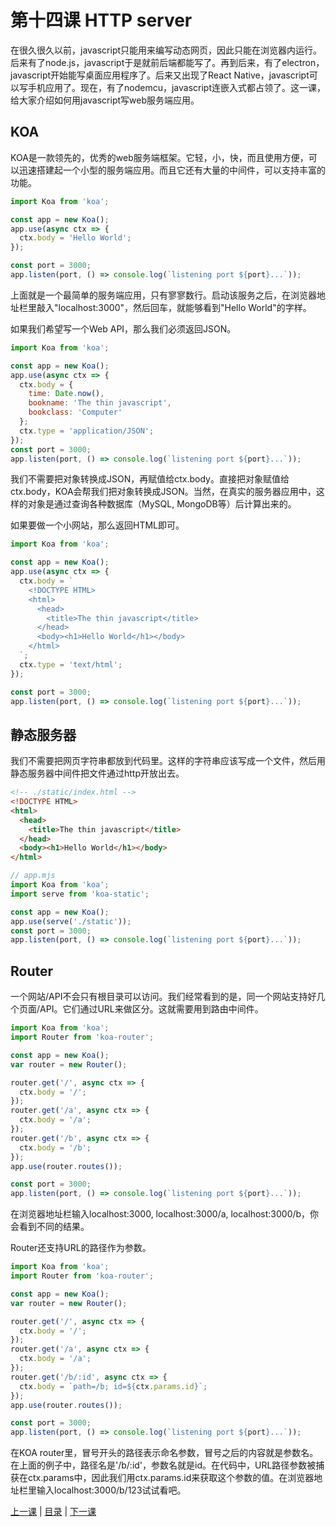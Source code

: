 # 第十四课 HTTP server
在很久很久以前，javascript只能用来编写动态网页，因此只能在浏览器内运行。后来有了node.js，javascript于是就前后端都能写了。再到后来，有了electron，javascript开始能写桌面应用程序了。后来又出现了React Native，javascript可以写手机应用了。现在，有了nodemcu，javascript连嵌入式都占领了。这一课，给大家介绍如何用javascript写web服务端应用。

## KOA
KOA是一款领先的，优秀的web服务端框架。它轻，小，快，而且使用方便，可以迅速搭建起一个小型的服务端应用。而且它还有大量的中间件，可以支持丰富的功能。
```javascript
import Koa from 'koa';

const app = new Koa();
app.use(async ctx => {
  ctx.body = 'Hello World';
});

const port = 3000;
app.listen(port, () => console.log(`listening port ${port}...`));
```
上面就是一个最简单的服务端应用，只有寥寥数行。启动该服务之后，在浏览器地址栏里敲入"localhost:3000"，然后回车，就能够看到"Hello World"的字样。

如果我们希望写一个Web API，那么我们必须返回JSON。
```javascript
import Koa from 'koa';

const app = new Koa();
app.use(async ctx => {
  ctx.body = {
    time: Date.now(),
    bookname: 'The thin javascript',
    bookclass: 'Computer'
  };
  ctx.type = 'application/JSON';
});
const port = 3000;
app.listen(port, () => console.log(`listening port ${port}...`));
```
我们不需要把对象转换成JSON，再赋值给ctx.body。直接把对象赋值给ctx.body，KOA会帮我们把对象转换成JSON。当然，在真实的服务器应用中，这样的对象是通过查询各种数据库（MySQL, MongoDB等）后计算出来的。

如果要做一个小网站，那么返回HTML即可。
```javascript
import Koa from 'koa';

const app = new Koa();
app.use(async ctx => {
  ctx.body = `
    <!DOCTYPE HTML>
    <html>
      <head>
        <title>The thin javascript</title>
      </head>
      <body><h1>Hello World</h1></body>
    </html>
  `;
  ctx.type = 'text/html';
});

const port = 3000;
app.listen(port, () => console.log(`listening port ${port}...`));
```
## 静态服务器
我们不需要把网页字符串都放到代码里。这样的字符串应该写成一个文件，然后用静态服务器中间件把文件通过http开放出去。
```HTML
<!-- ./static/index.html -->
<!DOCTYPE HTML>
<html>
  <head>
    <title>The thin javascript</title>
  </head>
  <body><h1>Hello World</h1></body>
</html>
```
```javascript
// app.mjs
import Koa from 'koa';
import serve from 'koa-static';

const app = new Koa();
app.use(serve('./static'));
const port = 3000;
app.listen(port, () => console.log(`listening port ${port}...`));
```
## Router
一个网站/API不会只有根目录可以访问。我们经常看到的是，同一个网站支持好几个页面/API。它们通过URL来做区分。这就需要用到路由中间件。
```javascript
import Koa from 'koa';
import Router from 'koa-router';

const app = new Koa();
var router = new Router();

router.get('/', async ctx => {
  ctx.body = '/';
});
router.get('/a', async ctx => {
  ctx.body = '/a';
});
router.get('/b', async ctx => {
  ctx.body = '/b';
});
app.use(router.routes());

const port = 3000;
app.listen(port, () => console.log(`listening port ${port}...`));
```
在浏览器地址栏输入localhost:3000, localhost:3000/a, localhost:3000/b，你会看到不同的结果。

Router还支持URL的路径作为参数。
```javascript
import Koa from 'koa';
import Router from 'koa-router';

const app = new Koa();
var router = new Router();

router.get('/', async ctx => {
  ctx.body = '/';
});
router.get('/a', async ctx => {
  ctx.body = '/a';
});
router.get('/b/:id', async ctx => {
  ctx.body = `path=/b; id=${ctx.params.id}`;
});
app.use(router.routes());

const port = 3000;
app.listen(port, () => console.log(`listening port ${port}...`));
```
在KOA router里，冒号开头的路径表示命名参数，冒号之后的内容就是参数名。在上面的例子中，路径名是'/b/:id'，参数名就是id。在代码中，URL路径参数被捕获在ctx.params中，因此我们用ctx.params.id来获取这个参数的值。在浏览器地址栏里输入localhost:3000/b/123试试看吧。

[上一课](lesson13.md) &#124; [目录](README.md) &#124; [下一课](appendixA.md)
